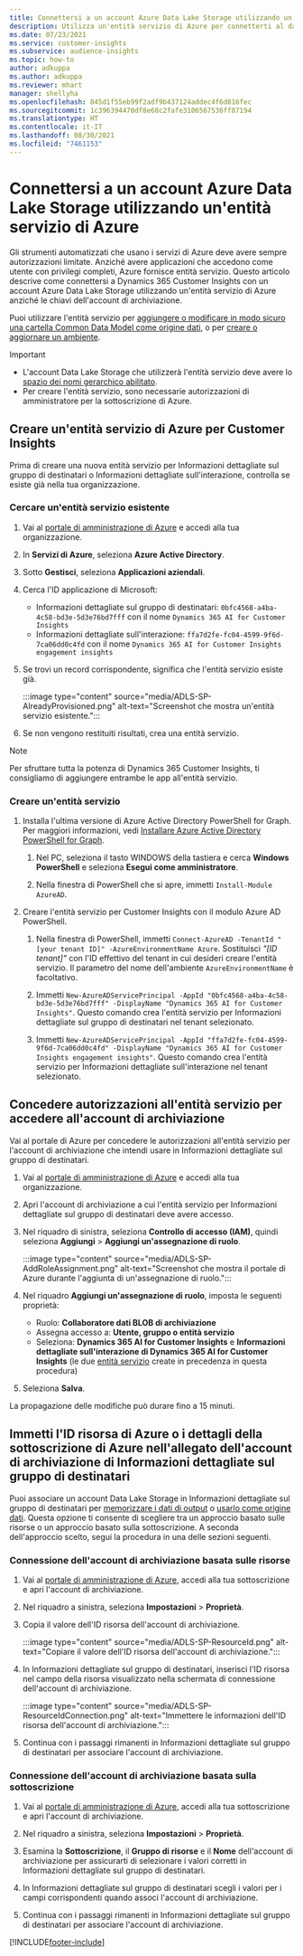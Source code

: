 ```yaml
---
title: Connettersi a un account Azure Data Lake Storage utilizzando un'entità servizio
description: Utilizza un'entità servizio di Azure per connetterti al data lake.
ms.date: 07/23/2021
ms.service: customer-insights
ms.subservice: audience-insights
ms.topic: how-to
author: adkuppa
ms.author: adkuppa
ms.reviewer: mhart
manager: shellyha
ms.openlocfilehash: 845d1f55eb99f2adf9b437124addec4f6d016fec
ms.sourcegitcommit: 1c396394470df8e68c2fafe3106567536ff87194
ms.translationtype: HT
ms.contentlocale: it-IT
ms.lasthandoff: 08/30/2021
ms.locfileid: "7461153"
---
```

# <a name="connect-to-an-azure-data-lake-storage-account-by-using-an-azure-service-principal"></a>Connettersi a un account Azure Data Lake Storage utilizzando un'entità servizio di Azure
<!--note from editor: The Cloud Style Guide would have us just use "Azure Data Lake Storage" to mean the current version, unless the old version (Gen1) is mentioned. I've followed this guidance, even though it seems that our docs and Azure docs are all over the map on this.-->
Gli strumenti automatizzati che usano i servizi di Azure deve avere sempre autorizzazioni limitate. Anziché avere applicazioni che accedono come utente con privilegi completi, Azure fornisce entità servizio. Questo articolo descrive come connettersi a Dynamics 365 Customer Insights con un account Azure Data Lake Storage utilizzando un'entità servizio di Azure anziché le chiavi dell'account di archiviazione. 

Puoi utilizzare l'entità servizio per [aggiungere o modificare in modo sicuro una cartella Common Data Model come origine dati](connect-common-data-model.md), o per [creare o aggiornare un ambiente](get-started-paid.md).<!--note from editor: Suggested. Or it could be ", or create a new environment or update an existing one". I think "new" is implied with "create". The comma is necessary.-->

> [!IMPORTANT]
> - L'account Data Lake Storage che utilizzerà<!--note from editor: Suggested. Or perhaps it could be "The Data Lake Storage account to which you want to give access to the service principal..."--> l'entità servizio deve avere lo [spazio dei nomi gerarchico abilitato](/azure/storage/blobs/data-lake-storage-namespace).
> - Per creare l'entità servizio, sono necessarie autorizzazioni di amministratore per la sottoscrizione di Azure.

## <a name="create-an-azure-service-principal-for-customer-insights"></a>Creare un'entità servizio di Azure per Customer Insights

Prima di creare una nuova entità servizio per Informazioni dettagliate sul gruppo di destinatari o Informazioni dettagliate sull'interazione, controlla se esiste già nella tua organizzazione.

### <a name="look-for-an-existing-service-principal"></a>Cercare un'entità servizio esistente

1. Vai al [portale di amministrazione di Azure](https://portal.azure.com) e accedi alla tua organizzazione.

2. In **Servizi di Azure**, seleziona **Azure Active Directory**.

3. Sotto **Gestisci**, seleziona **Applicazioni aziendali**.

4. Cerca l'ID applicazione di<!--note from editor: Via Microsoft Writing Style Guide.--> Microsoft:
   - Informazioni dettagliate sul gruppo di destinatari: `0bfc4568-a4ba-4c58-bd3e-5d3e76bd7fff` con il nome `Dynamics 365 AI for Customer Insights`
   - Informazioni dettagliate sull'interazione: `ffa7d2fe-fc04-4599-9f6d-7ca06dd0c4fd` con il nome `Dynamics 365 AI for Customer Insights engagement insights`

5. Se trovi un record corrispondente, significa che l'entità servizio esiste già. 
   
   :::image type="content" source="media/ADLS-SP-AlreadyProvisioned.png" alt-text="Screenshot che mostra un'entità servizio esistente.":::
   
6. Se non vengono restituiti risultati, crea una entità servizio.

>[!NOTE]
>Per sfruttare tutta la potenza di Dynamics 365 Customer Insights, ti consigliamo di aggiungere entrambe le app all'entità servizio.<!--note from editor: Using the note format is suggested, just so this doesn't get lost by being tucked up in the step.-->

### <a name="create-a-new-service-principal"></a>Creare un'entità servizio
<!--note from editor: Some general formatting notes: The MWSG wants bold for text the user enters (in addition to UI strings and the settings users select), but there's plenty of precedent for using code format for entering text in PowerShell so I didn't change that. Note that italic should be used for placeholders, but not much else.-->
1. Installa l'ultima versione di Azure Active Directory PowerShell for Graph. Per maggiori informazioni, vedi [Installare Azure Active Directory PowerShell for Graph](/powershell/azure/active-directory/install-adv2).

   1. Nel PC, seleziona il tasto WINDOWS della tastiera e cerca **Windows PowerShell** e seleziona **Esegui come amministratore**.<!--note from editor: Or should this be something like "search for **Windows PowerShell** and, if asked, select **Run as administrator**."?-->
   
   1. Nella finestra di PowerShell che si apre, immetti `Install-Module AzureAD`.

2. Creare l'entità servizio per Customer Insights con il modulo Azure AD PowerShell.

   1. Nella finestra di PowerShell, immetti `Connect-AzureAD -TenantId "[your tenant ID]" -AzureEnvironmentName Azure`. Sostituisci *"[ID tenant]"*<!--note from editor: Edit okay? Or should the quotation marks stay in the command line, in which case it would be "Replace *[your tenant ID]* --> con l'ID effettivo del tenant in cui desideri creare l'entità servizio. Il parametro del nome dell'ambiente `AzureEnvironmentName` è facoltativo.
  
   1. Immetti `New-AzureADServicePrincipal -AppId "0bfc4568-a4ba-4c58-bd3e-5d3e76bd7fff" -DisplayName "Dynamics 365 AI for Customer Insights"`. Questo comando crea l'entità servizio per Informazioni dettagliate sul gruppo di destinatari nel tenant selezionato. 

   1. Immetti `New-AzureADServicePrincipal -AppId "ffa7d2fe-fc04-4599-9f6d-7ca06dd0c4fd" -DisplayName "Dynamics 365 AI for Customer Insights engagement insights"`. Questo comando crea l'entità servizio per Informazioni dettagliate sull'interazione<!--note from editor: Edit okay?--> nel tenant selezionato.

## <a name="grant-permissions-to-the-service-principal-to-access-the-storage-account"></a>Concedere autorizzazioni all'entità servizio per accedere all'account di archiviazione

Vai al portale di Azure per concedere le autorizzazioni all'entità servizio per l'account di archiviazione che intendi usare in Informazioni dettagliate sul gruppo di destinatari.

1. Vai al [portale di amministrazione di Azure](https://portal.azure.com) e accedi alla tua organizzazione.

1. Apri l'account di archiviazione a cui l'entità servizio per Informazioni dettagliate sul gruppo di destinatari deve avere accesso.

1. Nel riquadro di sinistra, seleziona **Controllo di accesso (IAM)**, quindi seleziona **Aggiungi** > **Aggiungi un'assegnazione di ruolo**.

   :::image type="content" source="media/ADLS-SP-AddRoleAssignment.png" alt-text="Screenshot che mostra il portale di Azure durante l'aggiunta di un'assegnazione di ruolo.":::

1. Nel riquadro **Aggiungi un'assegnazione di ruolo**, imposta le seguenti proprietà:
   - Ruolo: **Collaboratore dati BLOB di archiviazione**
   - Assegna accesso a: **Utente, gruppo o entità servizio**
   - Seleziona: **Dynamics 365 AI for Customer Insights** e **Informazioni dettagliate sull'interazione di Dynamics 365 AI for Customer Insights** (le due [entità servizio](#create-a-new-service-principal) create in precedenza in questa procedura)

1.  Seleziona **Salva**.

La propagazione delle modifiche può durare fino a 15 minuti.

## <a name="enter-the-azure-resource-id-or-the-azure-subscription-details-in-the-storage-account-attachment-to-audience-insights"></a>Immetti l'ID risorsa di Azure o i dettagli della sottoscrizione di Azure nell'allegato dell'account di archiviazione di Informazioni dettagliate sul gruppo di destinatari

Puoi<!--note from editor: Edit suggested only if this section is optional.--> associare un account Data Lake Storage in Informazioni dettagliate sul gruppo di destinatari per [memorizzare i dati di output](manage-environments.md) o [usarlo come origine dati](connect-common-data-service-lake.md). Questa opzione ti consente di scegliere tra un approccio basato sulle risorse o un approccio basato sulla sottoscrizione. A seconda dell'approccio scelto, segui la procedura in una delle sezioni seguenti.<!--note from editor: Suggested.-->

### <a name="resource-based-storage-account-connection"></a>Connessione dell'account di archiviazione basata sulle risorse

1. Vai al [portale di amministrazione di Azure](https://portal.azure.com), accedi alla tua sottoscrizione e apri l'account di archiviazione.

1. Nel riquadro a sinistra, seleziona **Impostazioni** > **Proprietà**.

1. Copia il valore dell'ID risorsa dell'account di archiviazione.

   :::image type="content" source="media/ADLS-SP-ResourceId.png" alt-text="Copiare il valore dell'ID risorsa dell'account di archiviazione.":::

1. In Informazioni dettagliate sul gruppo di destinatari, inserisci l'ID risorsa nel campo della risorsa visualizzato nella schermata di connessione dell'account di archiviazione.

   :::image type="content" source="media/ADLS-SP-ResourceIdConnection.png" alt-text="Immettere le informazioni dell'ID risorsa dell'account di archiviazione.":::   

1. Continua con i passaggi rimanenti in Informazioni dettagliate sul gruppo di destinatari per associare l'account di archiviazione.

### <a name="subscription-based-storage-account-connection"></a>Connessione dell'account di archiviazione basata sulla sottoscrizione

1. Vai al [portale di amministrazione di Azure](https://portal.azure.com), accedi alla tua sottoscrizione e apri l'account di archiviazione.

1. Nel riquadro a sinistra, seleziona **Impostazioni** > **Proprietà**.

1. Esamina la **Sottoscrizione**, il **Gruppo di risorse** e il **Nome** dell'account di archiviazione per assicurarti di selezionare i valori corretti in Informazioni dettagliate sul gruppo di destinatari.

1. In Informazioni dettagliate sul gruppo di destinatari scegli i valori per i campi corrispondenti quando associ l'account di archiviazione.

1. Continua con i passaggi rimanenti in Informazioni dettagliate sul gruppo di destinatari per associare l'account di archiviazione.


[!INCLUDE[footer-include](../includes/footer-banner.md)]